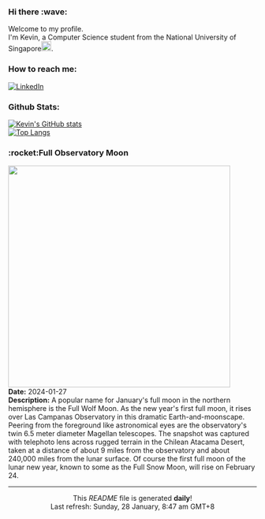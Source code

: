 <h3>Hi there :wave:</h3>

Welcome to my profile.   
I'm Kevin, a Computer Science student from the National University of Singapore<img src="https://img.icons8.com/color/96/000000/singapore-circular.png" width="20px"/>.</p>

<h3>How to reach me: </h3>
<a href="https://www.linkedin.com/in/kevin-foong/"><img alt="LinkedIn" src="https://img.shields.io/badge/linkedin-%230077B5.svg?&style=for-the-badge&logo=linkedin&logoColor=white" /></a> 

<h3>Github Stats: </h3> 

[![Kevin's GitHub stats](https://github-readme-stats.vercel.app/api?username=kevin9foong&theme=tokyonight)](https://github.com/anuraghazra/github-readme-stats) <br/>
[![Top Langs](https://github-readme-stats.vercel.app/api/top-langs/?username=kevin9foong&layout=compact&theme=tokyonight)](https://github.com/anuraghazra/github-readme-stats)

<h3>:rocket:Full Observatory Moon</h3> 
<img width="450" src="https:&#x2F;&#x2F;apod.nasa.gov&#x2F;apod&#x2F;image&#x2F;2401&#x2F;Full_Moon_Jan_24_Beletsky.jpg" /><br/>
<b>Date:</b> 2024-01-27<br/>
<b>Description:</b> A popular name for January&#39;s full moon in the northern hemisphere is the Full Wolf Moon. As the new year&#39;s first full moon, it rises over Las Campanas Observatory in this dramatic Earth-and-moonscape. Peering from the foreground like astronomical eyes are the observatory&#39;s twin 6.5 meter diameter Magellan telescopes. The snapshot was captured with telephoto lens across rugged terrain in the Chilean Atacama Desert, taken at a distance of about 9 miles from the observatory and about 240,000 miles from the lunar surface. Of course the first full moon of the lunar new year, known to some as the Full Snow Moon, will rise on February 24.<br/>

------------
<p align="center">This <i>README</i> file is generated <b>daily</b>!</br>
Last refresh: Sunday, 28 January, 8:47 am GMT+8<br />